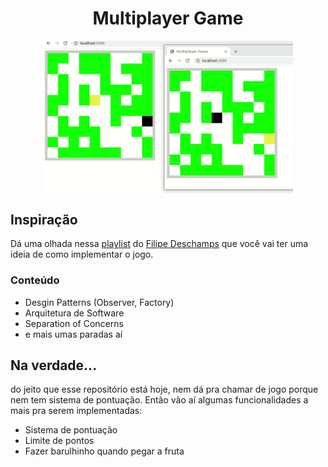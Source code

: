 <h1 align="center" >Multiplayer Game</h1>

<p align="center">
  <img align="center" src="/.github/multiplayer-game.gif" alt="multiplayer game gif" width="400">
</p>

## Inspiração
Dá uma olhada nessa [playlist](https://www.youtube.com/watch?v=0sTfIZvjYJk&list=PLMdYygf53DP5SVQQrkKCVWDS0TwYLVitL) do [Filipe Deschamps](https://github.com/filipedeschamps/meu-primeiro-jogo-multiplayer) que você vai ter uma ideia de como implementar o jogo.

### Conteúdo
- Desgin Patterns (Observer, Factory)
- Arquitetura de Software
- Separation of Concerns
- e mais umas paradas aí

## Na verdade...
do jeito que esse repositório está hoje, nem dá pra chamar de jogo porque nem tem sistema de pontuação. Então vão aí algumas funcionalidades a mais pra serem implementadas:
- Sistema de pontuação
- Limite de pontos
- Fazer barulhinho quando pegar a fruta 